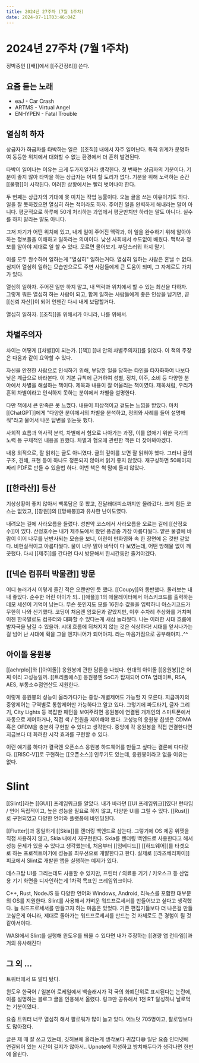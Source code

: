 ```yaml
---
title: 2024년 27주차 (7월 1주차)
date: 2024-07-11T03:46:04Z
---
```


# 2024년 27주차 (7월 1주차)

정박중인 [[배]]에서 [[주간정리]] 쓴다.

## 요즘 듣는 노래

- eaJ - Car Crash
- ARTMS - Virtual Angel
- ENHYPEN - Fatal Trouble

## 열심히 하자

상급자가 하급자를 타박하는 일은  [[조직]] 내에서 자주 일어난다. 특히 위계가 분명하여 동등한 위치에서 대화할 수 없는 환경에서 더 흔히 발견된다.

타박이 일어나는 이유는 크게 두가지일거라 생각한다. 첫 번째는 상급자의 기분이다. 기분이 좋지 않아 타박을 하는 상급자는 어찌 할 도리가 없다. 기분을 위해 노력하는 순간 [[불행]]이 시작된다. 이러한 상황에서는 빨리 벗어나야 한다.

두 번째는 상급자의 기대에 못 미치는 작업 능률이다. 오늘 글을 쓰는 이유이기도 하다. 일을 잘 못하겠으면 열심히 하는 척이라도 하자. 주어진 일을 완벽하게 해내라는 말이 아니다. 평균적으로 하루에 50개 처리하는 과업에서 평균만치만 하라는 말도 아니다. 실수를 하지 말라는 말도 아니다.

그저 자기가 어떤 위치에 있고, 내게 일이 주어진 맥락과, 이 일을 완수하기 위해 알아야 하는 정보들을 이해하고 일하라는 의미이다. 낮선 사회에서 수도없이 배웠다. 맥락과 정보를 알아야 제대로 일 할 수 있다. 모르면 물어보기. 부담스러워 하지 말기.

이를 모두 완수하며 일하는게 "열심히" 일하는거다. 열심히 일하는 사람은 혼낼 수 없다. 심지어 열심히 일하는 모습만으로도 주변 사람들에게 큰 도움이 되며, 그 자체로도 가치가 있다.

열심히 일하자. 주어진 일만 하지 말고, 내 맥락과 위치에서 할 수 있는 최선을 다하자. 그렇게 뭐든 열심히 하는 사람이 되고, 함께 일하는 사람들에게 좋은 인상을 남기면, 곧 [[신뢰 자산]]이 되어 언젠간 다시 내게 보답할거다.

열심히 일하자. [[조직]]을 위해서가 아니라, 나를 위해서.

## 차별주의자

차이는 어떻게 [[차별]]이 되는가. [[책]] [[내 안의 차별주의자]]를 읽었다. 이 책의 주장은 다음과 같이 요약할 수 있다.

자신을 안전한 사람으로 인식하기 위해, 부당한 일을 당하는 타인을 타자화하여 나보다 낮은 계급으로 바라본다.
이 기본 규칙에 근거하여 성별, 정치, 이주, 소비 등 다양한 분야에서 차별을 해설하는 책이다. 제목과 내용이 잘 어울리는 책이였다. 제목처럼, 우리가 흔히 차별이라고 인식하지 못하는 분야에서 차별을 설명한다.

다만 책에서 큰 만족은 못 느꼈다. 내용이 피상적이고 겉도는 느낌을 받았다. 마치 [[ChatGPT]]에게 "다양한 분야에서의 차별을 분석하고, 정의와 사례를 들어 설명해줘"라고 물어서 나온 답변을 읽는듯 했다.

사회적 흐름과 역사적 분석, 차별에서 혐오로 나아가는 과정, 이를 없애기 위한 국가의 노력 등 구체적인 내용을 원했다. 차별과 혐오에 관련한 책은 더 찾아봐야겠다.

내용 외적으로, 잘 읽히는 글도 아니였다. 글의 깊이를 보면 잘 읽혀야 했다. 그러나 글의 구조, 견해, 표현 등이 하나도 정돈되지 않아서 읽기 좋지 않았다. 재구성하면 50페이지짜리 PDF로 만들 수 있을법 하다. 이번 책은 썩 맘에 들지 않았다.

## [[한라산]] 등산

기상상황이 좋지 않아서 백록담은 못 봤고, 진달래대피소까지만 올라갔다. 크게 힘든 코스는 없었고, [[창원]]의 [[망해봉]]과 유사한 난이도였다.

내려오는 길에 사라오름을 들렀다. 성판악 코스에서 사라오름을 오르는 길에 [[산정호수]]이 있다. 산정호수는 내가 제주도에서 봤던 풍경중 가장 아름다웠다. 얕은 물결에 바람이 이어 나무를 난반사되는 모습을 보니, 어린이 만화영화 속 한 장면에 온 것만 같았다. 비현실적이고 아름다웠다. 물이 너무 맑아 바닥이 다 보였는데, 어떤 방해물 없이 깨끗했다. 다시 [[제주]]를 간다면 다시 방문해서 한시간동안 즐겨야겠다.

## [[넥슨 컴퓨터 박물관]] 방문

어디 놀러가서 이렇게 즐긴 적은 오랜만인 듯 했다. [[Coupy]]와 동반했다. 둘러보는 내내 좋았다. 순수한 어린 아이가 되.. [[애플]] 1의 에뮬레이터에서 아스키코드를 출력하는 데모 세션이 기억이 남는다. 무슨 뜻인지도 모를 16진수 값들을 입력하니 아스키코드가 무한히 나와 신기했다. 코딩이 처음엔 암호문과 같았지만, 이후 수차례 추상화를 거치며 이젠 한국말로도 컴퓨터와 대화할 수 있다는게 새삼 놀라웠다. 나는 이러한 시대 흐름에 발자국을 남길 수 있을까. 시대 흐름에 뒤쳐지지 않는 것은 식상하다! 시대를 앞서나가는걸 넘어 난 시대에 획을 그을 엔지니어가 되어야지. 라는 마음가짐으로 공부해야지..^^

## 아이돌 응원봉

[[aehrplo]]와 [[아이돌]] 응원봉에 관한 담론을 나눴다. 현대의 아이돌 [[응원봉]]은 어찌 이리 고성능일까. [[트리플에스]] 응원봉엔 SoC가 탑재되어 OTA 업데이트, RSA, AES, 부동소수점연산도 지원한다.

이렇게 응원봉의 성능이 올라가다가는 중앙-개별제어도 가능할 지 모른다. 지금까지의 중앙제어는 구역별로 통합제어만 가능하다고 알고 있다. 그렇기에 파도타기, 글자 그리기, City Lights 등 복잡한 패턴을 보여주려면 응원봉에 연결된 개개인의 스마트폰에서 자동으로 제어하거나, 직접 색 / 전원을 제어해야 했다.
고성능의 응원봉 칩셋은 CDMA 혹은 OFDM을 충분히 구현할 수 있다고 생각한다. 중앙에 각 응원봉을 직접 연결한다면 지금보다 더 화려한 시각 효과를 구현할 수 있다.

이런 얘기를 하다가 결국엔 오픈소스 응원봉 하드웨어를 만들고 싶다는 결론에 다다랐다. [[RISC-V]]로 구현하는 [[오픈소스]] 인두기도 있는데, 응원봉이라고 없을 이유는 없다.

# Slint

[[Slint]]라는 [[GUI]] 프레임워크를 알았다. 내가 바라던 [[UI 프레임워크]]였다! 런타임 / 언어 독립적이고, 높은 성능을 필요로 하지 않고, 다양한 UI를 그릴 수 있다. [[Rust]]로 구현되었고 다양한 언어와 플랫폼에 바인딩된다.

[[Flutter]]과 동일하게 [[Skia]]를 렌더링 백엔드로 삼는다. 그렇기에 OS 제공 위젯을 직접 사용하지 않고, Skia 내에서 재구현한다. Skia를 렌더링 백엔드로 사용한다고 해서 성능 문제가 있을 수 있다고 생각했는데, 처음부터 [[임베디드]] [[하드웨어]]를 타겟으로 하는 프로젝트이기에 성능을 최우선으로 개발한다고 한다. 실제로 [[라즈베리파이]] 피코에서 Slint로 개발한 앱을 실행하는 예제가 있다.

데스크탑 UI를 그리는데도 사용할 수 있지만, 프린터 / 의료용 기기 / 키오스크 등 산업용 기기 화면을 디자인하는게 1차적 목표인 프레임워크이다.

C++, Rust, NodeJS 등 다양한 언어와 Windows, Android, 리눅스를 포함한 대부분의 OS를 지원한다.
Slint를 사용해서 가벼운 워드프로세서를 만들어보고 싶다고 생각했다. 늘 워드프로세서를 만들고자 하는 마음은 있었다. 기존 편집기들보다 더 나은걸 만들고싶은게 아니라, 제대로 돌아가는 워드프로세서를 만드는 것 자체로도 큰 경험이 될 것 같아서이다. 

WASI에서 Slint를 실행해 윈도우를 띄울 수 있다면 내가 주장하는 [[경량 앱 런타임]]과 거의 유사해진다

## 그 외 ...

트위터에서 또 알티 탔다.

윈도우 한국어 / 일본어 로케일에서 백슬래시가 각 국의 화폐단위로 표시된다는 논란에, 이를 설명하는 블로그 글을 인용해서 올렸다. 링크만 공유해서 1천 RT 달성하니 날로먹는 기분이였다..

요즘 트위터 너무 열심히 해서 팔로워가 많이 늘고 있다. 어느덧 705명이고, 팔로잉보다도 많아졌다.

글은 제 때 잘 쓰고 있는데, 깃허브에 올리는게 생각보다 귀찮다😅 일단 요즘 인터넷에 연결되어 있는 시간이 길지가 않아서.. Upnote에 작성하고 방치해두다가 생각나면 한번에 올린다.
